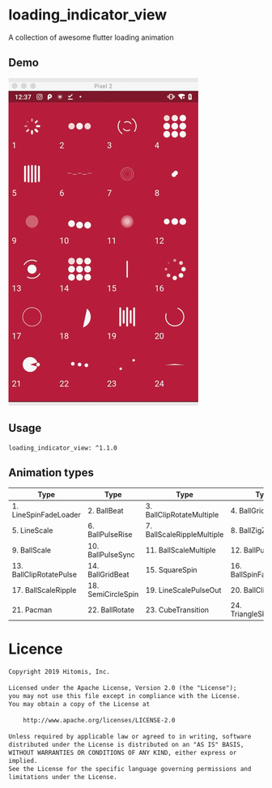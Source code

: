 # loading_indicator_view

A collection of awesome flutter loading animation


## Demo

<img src="flutter_indicator_view.gif" />

## Usage

```
loading_indicator_view: ^1.1.0
```


## Animation types

| Type | Type | Type | Type |
|---|---|---|---|
|1. LineSpinFadeLoader | 2. BallBeat | 3. BallClipRotateMultiple | 4. BallGridPulse |
|5. LineScale | 6. BallPulseRise | 7. BallScaleRippleMultiple | 8. BallZigZag |
|9. BallScale | 10. BallPulseSync| 11. BallScaleMultiple | 12. BallPulse |
|13. BallClipRotatePulse | 14. BallGridBeat | 15. SquareSpin | 16. BallSpinFadeLoader |
|17. BallScaleRipple | 18. SemiCircleSpin | 19. LineScalePulseOut | 20. BallClipRotate |
|21. Pacman | 22. BallRotate | 23. CubeTransition | 24. TriangleSkewSpin|


# Licence
    Copyright 2019 Hitomis, Inc.

    Licensed under the Apache License, Version 2.0 (the "License");
    you may not use this file except in compliance with the License.
    You may obtain a copy of the License at

        http://www.apache.org/licenses/LICENSE-2.0

    Unless required by applicable law or agreed to in writing, software
    distributed under the License is distributed on an "AS IS" BASIS,
    WITHOUT WARRANTIES OR CONDITIONS OF ANY KIND, either express or implied.
    See the License for the specific language governing permissions and
    limitations under the License.

